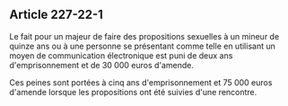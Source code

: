 Article 227-22-1
----
Le fait pour un majeur de faire des propositions sexuelles à un mineur de quinze
ans ou à une personne se présentant comme telle en utilisant un moyen de
communication électronique est puni de deux ans d'emprisonnement et de 30 000
euros d'amende.

Ces peines sont portées à cinq ans d'emprisonnement et 75 000 euros d'amende
lorsque les propositions ont été suivies d'une rencontre.
